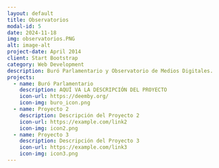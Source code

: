 ```yaml
---
layout: default
title: Observatorios
modal-id: 5
date: 2024-11-18
img: observatorios.PNG
alt: image-alt
project-date: April 2014
client: Start Bootstrap
category: Web Development
description: Buró Parlamentario y Observatorio de Medios Digitales.
projects:
  - name: Buró Parlamentario
    description: AQUÍ VA LA DESCRIPCIÓN DEL PROYECTO
    icon-url: https://deemby.org/
    icon-img: buro_icon.png
  - name: Proyecto 2
    description: Descripción del Proyecto 2
    icon-url: https://example.com/link2
    icon-img: icon2.png
  - name: Proyecto 3
    description: Descripción del Proyecto 3
    icon-url: https://example.com/link3
    icon-img: icon3.png 
---
```

